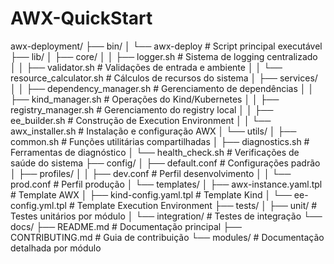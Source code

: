 # AWX-QuickStart

awx-deployment/
├── bin/
│   └── awx-deploy                    # Script principal executável
├── lib/
│   ├── core/
│   │   ├── logger.sh                 # Sistema de logging centralizado
│   │   ├── validator.sh              # Validações de entrada e ambiente
│   │   └── resource_calculator.sh    # Cálculos de recursos do sistema
│   ├── services/
│   │   ├── dependency_manager.sh     # Gerenciamento de dependências
│   │   ├── kind_manager.sh           # Operações do Kind/Kubernetes
│   │   ├── registry_manager.sh       # Gerenciamento do registry local
│   │   ├── ee_builder.sh            # Construção de Execution Environment
│   │   └── awx_installer.sh         # Instalação e configuração AWX
│   └── utils/
│       ├── common.sh                 # Funções utilitárias compartilhadas
│       ├── diagnostics.sh           # Ferramentas de diagnóstico
│       └── health_check.sh          # Verificações de saúde do sistema
├── config/
│   ├── default.conf                  # Configurações padrão
│   ├── profiles/
│   │   ├── dev.conf                 # Perfil desenvolvimento
│   │   └── prod.conf                # Perfil produção
│   └── templates/
│       ├── awx-instance.yaml.tpl    # Template AWX
│       ├── kind-config.yaml.tpl     # Template Kind
│       └── ee-config.yml.tpl        # Template Execution Environment
├── tests/
│   ├── unit/                        # Testes unitários por módulo
│   └── integration/                 # Testes de integração
└── docs/
    ├── README.md                    # Documentação principal
    ├── CONTRIBUTING.md              # Guia de contribuição
    └── modules/                     # Documentação detalhada por módulo
